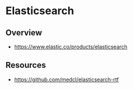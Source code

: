 # Elasticsearch


## Overview

- https://www.elastic.co/products/elasticsearch


## Resources

- https://github.com/medcl/elasticsearch-rtf
